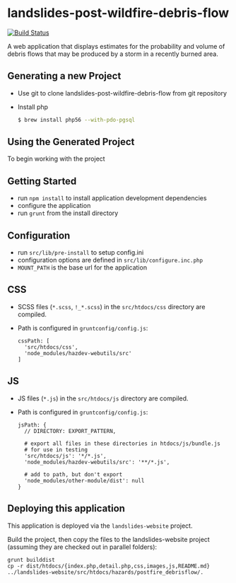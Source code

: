 # landslides-post-wildfire-debris-flow

[![Build Status](https://travis-ci.org/usgs/landslides-post-wildfire-debris-flow.svg?branch=master)](https://travis-ci.org/usgs/landslides-post-wildfire-debris-flow)


A web application that displays estimates for the probability and volume of
debris flows that may be produced by a storm in a recently burned area.


Generating a new Project
------------------------

- Use git to clone landslides-post-wildfire-debris-flow from git repository
- Install php

  ```bash
  $ brew install php56 --with-pdo-pgsql
  ```

Using the Generated Project
---------------------------
To begin working with the project

## Getting Started
- run `npm install` to install application development dependencies
- configure the application
- run `grunt` from the install directory

## Configuration
- run `src/lib/pre-install` to setup config.ini
- configuration options are defined in `src/lib/configure.inc.php`
- `MOUNT_PATH` is the base url for the application

## CSS
- SCSS files (`*.scss`, `!_*.scss`) in the `src/htdocs/css` directory are compiled.
- Path is configured in `gruntconfig/config.js`:

  ```
  cssPath: [
    'src/htdocs/css',
    'node_modules/hazdev-webutils/src'
  ]
  ```

## JS
- JS files (`*.js`) in the `src/htdocs/js` directory are compiled.
- Path is configured in `gruntconfig/config.js`:

  ```
  jsPath: {
    // DIRECTORY: EXPORT_PATTERN,

    # export all files in these directories in htdocs/js/bundle.js
    # for use in testing
    'src/htdocs/js': '*/*.js',
    'node_modules/hazdev-webutils/src': '**/*.js',

    # add to path, but don't export
    'node_modules/other-module/dist': null
  }
  ```


Deploying this application
--------------------------

This application is deployed via the `landslides-website` project.

Build the project, then copy the files to the landslides-website project
(assuming they are checked out in parallel folders):

```
grunt builddist
cp -r dist/htdocs/{index.php,detail.php,css,images,js,README.md} ../landslides-website/src/htdocs/hazards/postfire_debrisflow/.
```
